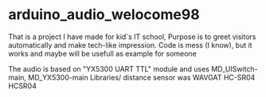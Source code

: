 # arduino_audio_welocome98
That is a project I have made for kid`s IT school, Purpose is to greet visitors automatically and make tech-like impression. Code is mess (I know), but it works and maybe will be usefull as example for someone


The audio is based on "YX5300 UART TTL" module and uses MD_UISwitch-main, MD_YX5300-main Libraries/ 
distance sensor was  WAVGAT HC-SR04 HCSR04
